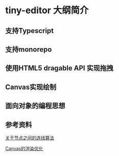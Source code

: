# tiny-editor 大纲简介

## 支持Typescript

## 支持monorepo

## 使用HTML5 dragable API 实现拖拽

## Canvas实现绘制

## 面向对象的编程思想

## 参考资料

[关于节点之间的连线算法](https://www.yuque.com/antv/blog/eyi70n)

[Canvas的渲染优化](https://www.yuque.com/antv/blog/grqax2)